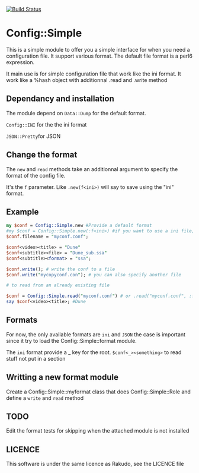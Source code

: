 [![Build Status](https://travis-ci.org/Skarsnik/perl6-config-simple.svg?branch=master)](https://travis-ci.org/Skarsnik/perl6-config-simple)

# Config::Simple

This is a simple module to offer you a simple interface for when you need a configuration file.
It support various format. The default file format is a perl6 expression.

It main use is for simple configuration file that work like the ini format.
It work like a %hash object with additionnal .read and .write method


## Dependancy and installation

The module depend on `Data::Dump` for the default format.

`Config::INI` for the the ini format

`JSON::Pretty`for JSON

## Change the format

The `new` and `read` methods take an additionnal argument to specify the format of the config file.

It's the `f` parameter. Like `.new(f<ini>)` will say to save using the "ini" format.


## Example

```perl
my $conf = Config::Simple.new #Provide a default format
#my $conf = Config::Simple.new(:f<ini>) #if you want to use a ini file;
$conf.filename = "myconf.conf";

$conf<video><title> = "Dune"
$conf<subtitle><file> = "Dune_sub.ssa"
$conf<subtitle><format> = "ssa";

$conf.write(); # write the conf to a file
$conf.write("mycopyconf.con"); # you can also specify another file

# to read from an already existing file

$conf = Config::Simple.read("myconf.conf") # or .read("myconf.conf", :f<ini>))
say $conf<video><title>; #Dune

```

## Formats

For now, the only available formats are `ini` and `JSON` the case is important since it try to load the Config::Simple::format module.

The `ini` format provide a _ key for the root. `$conf<_><something>` to read stuff not put in a section

## Writting a new format module

Create a Config::Simple::myformat class that does Config::Simple::Role and define a `write` and `read` method

## TODO

Edit the format tests for skipping when the attached module is not installed

## LICENCE

This software is under the same licence as Rakudo, see the LICENCE file
